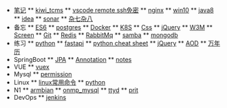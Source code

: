 <!-- test/_sidebar.md -->

* [笔记](note/)
** [kiwi_tcms](note/kiwi_tcms)
** [vscode remote ssh免密](note/remote_ssh)
** [nginx](note/nginx)
** [win10](note/win10)
** [java8](note/java8)
** [idea](note/idea)
** [sonar](note/sonar)
** [杂七杂八](note/杂七杂八)
* 备忘
** [ES6](memo/es6)
** [postgres](memo/postgres)
** [Docker](memo/docker)
** [K8S](memo/k8s)
** [Css](memo/css)
** [jQuery](memo/jquery)
** [W3M](memo/w3m)
** [Screen](memo/screen)
** [Git](memo/git)
** [Redis](memo/redis)
** [RabbitMq](memo/rabbitmq)
** [samba](memo/samba)
** [mongodb](memo/mongodb)
* 练习
** [python](practic/python)
** [fastapi](practic/fastapi)
** [python cheat sheet](practic/python-cheat-sheet)
** [jQuery](practic/jQuery)
** [AOD](practic/AOD)
** [万年历](practic/wannianli)
* SpringBoot
** [JPA](SpringBoot/JPA)
** [Annotation](SpringBoot/Annotation)
** [notes](SpringBoot/notes)
* VUE
** [vuex](VUE/vuex)
* Mysql
** [permission](mysql/permission)
* Linux
** [linux常用命令](linux/linux)
** [python](linux/python)
* N1
** [armbian](N1/armbian)
** [onmp_mysql](N1/onmp_mysql)
** [ttyd](N1/ttyd)
** [prit](N1/prit)
* DevOps
** [jenkins](devops/jenkins)
